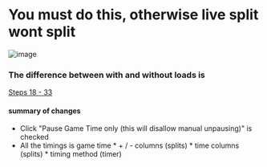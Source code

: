 # You must do this, otherwise live split wont split
![image](https://github.com/user-attachments/assets/737e5157-9490-4284-9c24-71c44ae64fdc)
### The difference between with and without loads is
[Steps 18 - 33](https://github.com/Argenticle/scooby-doo-unmasked-any-withoutloads-/wiki/2-=-Setup-LiveSplit-for-Autosplit-%E2%80%90-Withoutloads#18-click-pause-game-time-only-this-will-disallow-manual-unpausing)
#### summary of changes
* Click "Pause Game Time only (this will disallow manual unpausing)" is checked
* All the timings is game time
 		* + / - columns (splits)
  		* time columns (splits)
  		* timing method (timer)
